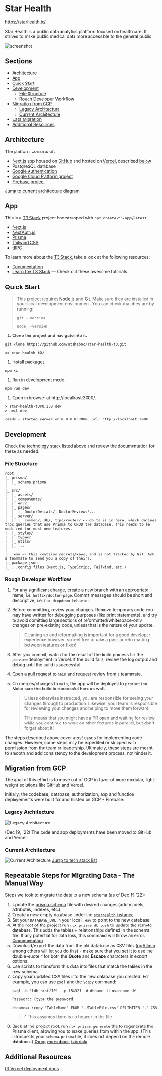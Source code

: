 # Star Health

https://starhealth.io/

Star Health is a public data analytics platform focused on healthcare. It strives to make public medical data more accessible to the general public.

![screenshot](public/images/ScreenGrabHomepage.png)


## Sections
- [Architecture](#architecture)
- [App](#app)
- [Quick Start](#quick-start)
- [Development](#development)
    - [File Structure](#file-structure)
    - [Rough Developer Workflow](#rough-developer-workflow)
- [Migration from GCP](#migration-from-gcp)
    - [Legacy Architecture](#legacy-architecture)
    - [Current Architecture](#current-architecture)
- [Data Migration](#repeatable-steps-for-migrating-data---the-manual-way)
- [Additional Resources](#additional-resources)


## Architecture

The platform consists of:
- [Next.js](https://nextjs.org/) app housed on [GitHub](https://github.com/utshabnc/star-health-t3) and hosted on [Vercel](https://vercel.com/), described [below](#app)
- [PostgreSQL](https://www.postgresql.org/) [database](https://console.cloud.google.com/sql/instances/starhealth/overview?project=starhealth-io)
- [Google Authentication](https://firebase.google.com/docs/auth)
- [Google Cloud Platform project](https://console.cloud.google.com/welcome?project=starhealth-io)
- [Firebase project](https://console.firebase.google.com/project/starhealth-io/overview)

[Jump to current architecture diagram](#current-architecture)

## App

This is a [T3 Stack](https://create.t3.gg/) project bootstrapped with `npx create-t3-app@latest`.

- [Next.js](https://nextjs.org)
- [NextAuth.js](https://next-auth.js.org)
- [Prisma](https://prisma.io)
- [Tailwind CSS](https://tailwindcss.com)
- [tRPC](https://trpc.io)

To learn more about the [T3 Stack](https://create.t3.gg/), take a look at the following resources:

- [Documentation](https://create.t3.gg/)
- [Learn the T3 Stack](https://create.t3.gg/en/faq#what-learning-resources-are-currently-available) — Check out these awesome tutorials

## Quick Start

>This project requires [Node.js](https://nodejs.org/en/) and [Git](https://git-scm.com/). Make sure they are installed in your local development environment. You can check that they are by running:
>```
>git --version
>
>node --version
>```

1. Clone the project and navigate into it.
```
git clone https://github.com/utshabnc/star-health-t3.git

cd star-health-t3/
```

1. Install packages.
```
npm ci
```

1. Run in development mode.
```
npm run dev
```

1. Open in browser at http://localhost:3000/.
```
> star-health-t3@0.1.0 dev
> next dev

ready - started server on 0.0.0.0:3000, url: http://localhost:3000
```


## Development

Check the [technology stack](#app) listed above and review the documentation for these as needed.

### File Structure
```
root
|_ prisma/
|  |_ schema.prisma
|
|_ src/
|  |_ assets/
|  |_ components/
|  |_ env/
|  |_ pages/
|  |  |_ DoctorDetials/, DoctorReviews/...
|  |_ server/
|  |  |_ common/, db/, trpc/router/ <- db.ts is in here, which defines trpc queries that use Prisma to CRUD the database. This needs to be modified for most new features.
|  |_ styles/
|  |_ types/
|  |_ utils/
|  |_ ...
|
|_ .env <- This contains secrets/keys, and is not tracked by Git. Ask a teammate to send you a copy of theirs.
|_ package.json
|_ ...config files (Next.js, TypeScript, Tailwind, etc.)
```

### Rough Developer Workflow

1. For any significant change, create a new branch with an appropriate name, i.e. `hotfix/doctor-page`. Commit messages should be short and descriptive, i.e. `fix dropdown behavior`.

1. Before committing, review your changes. Remove temporary code you may have written for debugging purposes (like print statements), and try to avoid comitting large sections of reformatted/whitespace-only changes on pre-existing code, unless that is the nature of your update. 

    > Cleaning up and reformatting is important for a good developer experience however, so feel free to take a pass at reformatting between features or fixes!

1. After you commit, watch for the result of the build process for the `preview` deployment in Vercel. If the build fails, review the log output and debug until the build is successful. 

1. Open a [pull request](https://github.com/utshabnc/star-health-t3/pulls) to `main` and request review from a teammate.

1. On merges/changes to `main`, the app will be deployed to `production`. Make sure the build is successful here as well.
    > Unless otherwise instructed, you are responsible for seeing your changes through to production. Likewise, your team is responsible for reviewing your changes and helping to move them forward.
    >
    >This means that you might have a PR open and waiting for review while you continue to work on other features in parallel, but don't forget about it!

The steps described above cover _most_ cases for implementing code changes. However, some steps may be expedited or skipped with permission from the team or leadership. Ultimately, these steps are meant to smooth and add consistency to the development process, not hinder it.


## Migration from GCP

The goal of this effort is to move out of GCP in favor of more modular, light-weight solutions like GitHub and Vercel.

Initially, the codebase, database, authorization, app and function deployements were built for and hosted on GCP + Firebase:

### Legacy Architecture
![Legacy Architecture](public/images/InfraDiagramLegacy.png)

(Dec 19, '22) The code and app deployments have been moved to GitHub and Vercel:

### Current Architecture

![Current Architecture](public/images/InfraDiagramCurrent.png)
[Jump to tech stack list](#architecture)


## Repeatable Steps for Migrating Data - The Manual Way

Steps we took to migrate the data to a new schema (as of Dec 19 '22):
1. Update the [prisma.schema](prisma/schema.prisma) file with desired changes (add models, attributes, indexes, etc.).
1. Create a new empty database under the [`starhealth` instance](https://console.cloud.google.com/sql/instances/starhealth/databases?project=starhealth-io)
1. Set your `DATABASE_URL` in your local `.env` to point to the new database.
1. At the root of the project run `npx prisma db push` to update the remote database. This adds the tables + relationships defined in the schema file. If any potential for data loss, this command will throw an error. [Documentation](https://www.prisma.io/docs/concepts/components/prisma-migrate/db-push)
1. Download/export the data from the old database as CSV files ([pgAdmin](https://www.pgadmin.org/) among others will let you do this) - make sure that you set it to use the double-quote `"` for both the __Quote__ and __Escape__ characters in export options.
1. Use scripts to transform this data into files that match the tables in the new schema.
1. Copy your updated CSV files into the new database you created. For example, you can use `psql` and the `\copy` command:
    ```
    psql -h '[db host/IP]' -p [5432] -d dbname -U username -W

    Password: (type the password)

    dbname=> \copy "TableName" FROM './TableFile.csv' DELIMITER ',' CSV
    ```
    >^ This assumes there is no header in the file
1. Back at the project root, run `npx prisma generate` the to regenerate the Prisma client, allowing you to make queries from within the app. (This introspects your `schema.prisma` file, it does not depend on the remote database.) [Docs,](https://www.postgresql.org/docs/current/app-psql.html) [more docs,](https://www.postgresguide.com/utilities/psql/) [tutorials](https://tomcam.github.io/postgres/)


## Additional Resources

[t3 Vercel deployment docs](https://create.t3.gg/en/deployment/vercel)
